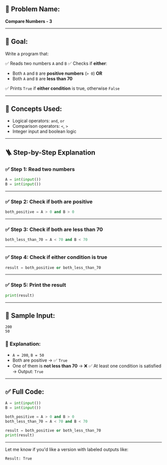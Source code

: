 ## 🧩 **Problem Name:**

**Compare Numbers - 3**

---

## 🎯 **Goal:**

Write a program that:

✅ Reads two numbers `A` and `B`
✅ Checks if **either**:

- Both `A` and `B` are **positive numbers** (`> 0`)
  **OR**
- Both `A` and `B` are **less than 70**

✅ Prints `True` if **either condition** is true, otherwise `False`

---

## 🧠 **Concepts Used:**

- Logical operators: `and`, `or`
- Comparison operators: `<`, `>`
- Integer input and boolean logic

---

## 🪜 **Step-by-Step Explanation**

### ✅ Step 1: Read two numbers

```python
A = int(input())
B = int(input())
```

---

### ✅ Step 2: Check if both are positive

```python
both_positive = A > 0 and B > 0
```

---

### ✅ Step 3: Check if both are less than 70

```python
both_less_than_70 = A < 70 and B < 70
```

---

### ✅ Step 4: Check if either condition is true

```python
result = both_positive or both_less_than_70
```

---

### ✅ Step 5: Print the result

```python
print(result)
```

---

## 🧪 Sample Input:

```
200
50
```

### 🧾 Explanation:

- `A = 200`, `B = 50`
- Both are positive → ✅ `True`
- One of them is **not less than 70** → ❌
  ✅ At least one condition is satisfied → Output: `True`

---

## ✅ Full Code:

```python
A = int(input())
B = int(input())

both_positive = A > 0 and B > 0
both_less_than_70 = A < 70 and B < 70

result = both_positive or both_less_than_70
print(result)
```

---

Let me know if you'd like a version with labeled outputs like:

```
Result: True
```
